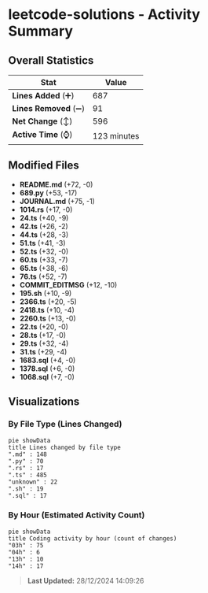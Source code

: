 # leetcode-solutions - Activity Summary 

## Overall Statistics

| Stat                   | Value                                                             |
| ---------------------- | ----------------------------------------------------------------- |
| **Lines Added** (➕)   | 687                                          |
| **Lines Removed** (➖) | 91                                        |
| **Net Change** (↕)    | 596                |
| **Active Time** (⌚)   | 123 minutes |


## Modified Files
- **README.md** (+72, -0)
- **689.py** (+53, -17)
- **JOURNAL.md** (+75, -1)
- **1014.rs** (+17, -0)
- **24.ts** (+40, -9)
- **42.ts** (+26, -2)
- **44.ts** (+28, -3)
- **51.ts** (+41, -3)
- **52.ts** (+32, -0)
- **60.ts** (+33, -7)
- **65.ts** (+38, -6)
- **76.ts** (+52, -7)
- **COMMIT_EDITMSG** (+12, -10)
- **195.sh** (+10, -9)
- **2366.ts** (+20, -5)
- **2418.ts** (+10, -4)
- **2260.ts** (+13, -0)
- **22.ts** (+20, -0)
- **28.ts** (+17, -0)
- **29.ts** (+32, -4)
- **31.ts** (+29, -4)
- **1683.sql** (+4, -0)
- **1378.sql** (+6, -0)
- **1068.sql** (+7, -0)

## Visualizations

### By File Type (Lines Changed)

```mermaid
pie showData
title Lines changed by file type
".md" : 148
".py" : 70
".rs" : 17
".ts" : 485
"unknown" : 22
".sh" : 19
".sql" : 17
```

### By Hour (Estimated Activity Count)

```mermaid
pie showData
title Coding activity by hour (count of changes)
"03h" : 75
"04h" : 6
"13h" : 10
"14h" : 17
```


> **Last Updated:** 28/12/2024 14:09:26